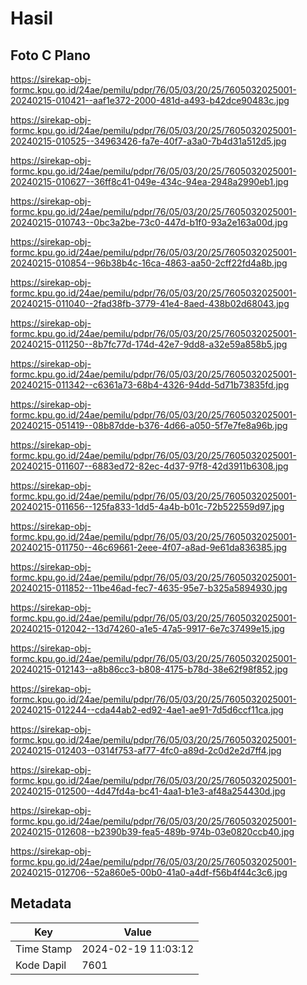 # Hasil

## Foto C Plano

https://sirekap-obj-formc.kpu.go.id/24ae/pemilu/pdpr/76/05/03/20/25/7605032025001-20240215-010421--aaf1e372-2000-481d-a493-b42dce90483c.jpg

https://sirekap-obj-formc.kpu.go.id/24ae/pemilu/pdpr/76/05/03/20/25/7605032025001-20240215-010525--34963426-fa7e-40f7-a3a0-7b4d31a512d5.jpg

https://sirekap-obj-formc.kpu.go.id/24ae/pemilu/pdpr/76/05/03/20/25/7605032025001-20240215-010627--36ff8c41-049e-434c-94ea-2948a2990eb1.jpg

https://sirekap-obj-formc.kpu.go.id/24ae/pemilu/pdpr/76/05/03/20/25/7605032025001-20240215-010743--0bc3a2be-73c0-447d-b1f0-93a2e163a00d.jpg

https://sirekap-obj-formc.kpu.go.id/24ae/pemilu/pdpr/76/05/03/20/25/7605032025001-20240215-010854--96b38b4c-16ca-4863-aa50-2cff22fd4a8b.jpg

https://sirekap-obj-formc.kpu.go.id/24ae/pemilu/pdpr/76/05/03/20/25/7605032025001-20240215-011040--2fad38fb-3779-41e4-8aed-438b02d68043.jpg

https://sirekap-obj-formc.kpu.go.id/24ae/pemilu/pdpr/76/05/03/20/25/7605032025001-20240215-011250--8b7fc77d-174d-42e7-9dd8-a32e59a858b5.jpg

https://sirekap-obj-formc.kpu.go.id/24ae/pemilu/pdpr/76/05/03/20/25/7605032025001-20240215-011342--c6361a73-68b4-4326-94dd-5d71b73835fd.jpg

https://sirekap-obj-formc.kpu.go.id/24ae/pemilu/pdpr/76/05/03/20/25/7605032025001-20240215-051419--08b87dde-b376-4d66-a050-5f7e7fe8a96b.jpg

https://sirekap-obj-formc.kpu.go.id/24ae/pemilu/pdpr/76/05/03/20/25/7605032025001-20240215-011607--6883ed72-82ec-4d37-97f8-42d3911b6308.jpg

https://sirekap-obj-formc.kpu.go.id/24ae/pemilu/pdpr/76/05/03/20/25/7605032025001-20240215-011656--125fa833-1dd5-4a4b-b01c-72b522559d97.jpg

https://sirekap-obj-formc.kpu.go.id/24ae/pemilu/pdpr/76/05/03/20/25/7605032025001-20240215-011750--46c69661-2eee-4f07-a8ad-9e61da836385.jpg

https://sirekap-obj-formc.kpu.go.id/24ae/pemilu/pdpr/76/05/03/20/25/7605032025001-20240215-011852--11be46ad-fec7-4635-95e7-b325a5894930.jpg

https://sirekap-obj-formc.kpu.go.id/24ae/pemilu/pdpr/76/05/03/20/25/7605032025001-20240215-012042--13d74260-a1e5-47a5-9917-6e7c37499e15.jpg

https://sirekap-obj-formc.kpu.go.id/24ae/pemilu/pdpr/76/05/03/20/25/7605032025001-20240215-012143--a8b86cc3-b808-4175-b78d-38e62f98f852.jpg

https://sirekap-obj-formc.kpu.go.id/24ae/pemilu/pdpr/76/05/03/20/25/7605032025001-20240215-012244--cda44ab2-ed92-4ae1-ae91-7d5d6ccf11ca.jpg

https://sirekap-obj-formc.kpu.go.id/24ae/pemilu/pdpr/76/05/03/20/25/7605032025001-20240215-012403--0314f753-af77-4fc0-a89d-2c0d2e2d7ff4.jpg

https://sirekap-obj-formc.kpu.go.id/24ae/pemilu/pdpr/76/05/03/20/25/7605032025001-20240215-012500--4d47fd4a-bc41-4aa1-b1e3-af48a254430d.jpg

https://sirekap-obj-formc.kpu.go.id/24ae/pemilu/pdpr/76/05/03/20/25/7605032025001-20240215-012608--b2390b39-fea5-489b-974b-03e0820ccb40.jpg

https://sirekap-obj-formc.kpu.go.id/24ae/pemilu/pdpr/76/05/03/20/25/7605032025001-20240215-012706--52a860e5-00b0-41a0-a4df-f56b4f44c3c6.jpg


## Metadata

| Key        | Value               |
| ---------- | ------------------- |
| Time Stamp | 2024-02-19 11:03:12 |
| Kode Dapil | 7601                |




